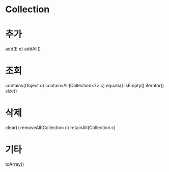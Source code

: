 # Collection

# 추가

add(E e)
addAll()

# 조회

contains(Object o)
containsAll(Collection<?> c)
equals()
isEmpty()
iterator()
size()

# 삭제

clear()
removeAll(Collection<?> c)
retainAll(Collection<?> c)

# 기타

toArray()
